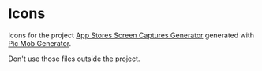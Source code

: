 # Icons

Icons for the project [App Stores Screen Captures Generator](https://appstoresscreencapturesgenerator.olfsoftware.fr/) generated with [Pic Mob Generator](http://picmobgenerator.olfsoftware.fr/).

Don't use those files outside the project.